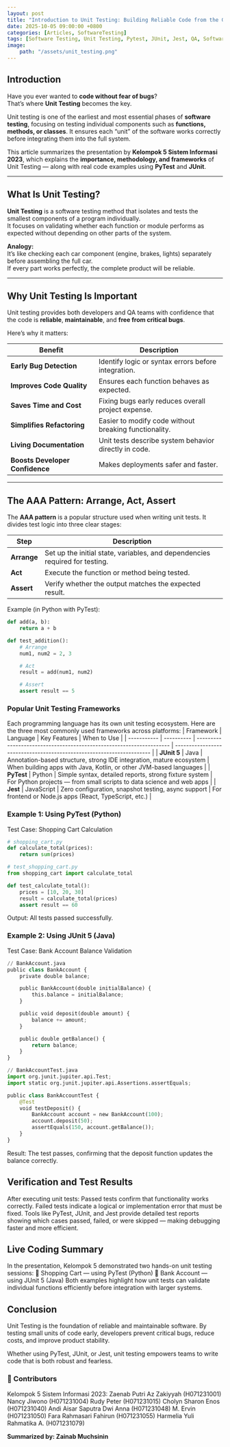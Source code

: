 ```yaml
---
layout: post
title: "Introduction to Unit Testing: Building Reliable Code from the Ground Up"
date: 2025-10-05 09:00:00 +0800
categories: [Articles, SoftwareTesting]
tags: [Software Testing, Unit Testing, Pytest, JUnit, Jest, QA, Software Quality]
image:
    path: "/assets/unit_testing.png"
---
```


## Introduction

Have you ever wanted to **code without fear of bugs**?  
That’s where **Unit Testing** becomes the key.  

Unit testing is one of the earliest and most essential phases of **software testing**, focusing on testing individual components such as **functions, methods, or classes**. It ensures each “unit” of the software works correctly before integrating them into the full system.

This article summarizes the presentation by **Kelompok 5 Sistem Informasi 2023**, which explains the **importance, methodology, and frameworks** of Unit Testing — along with real code examples using **PyTest** and **JUnit**.

---

## What Is Unit Testing?

**Unit Testing** is a software testing method that isolates and tests the smallest components of a program individually.  
It focuses on validating whether each function or module performs as expected without depending on other parts of the system.

**Analogy:**  
It’s like checking each car component (engine, brakes, lights) separately before assembling the full car.  
If every part works perfectly, the complete product will be reliable.

---

## Why Unit Testing Is Important

Unit testing provides both developers and QA teams with confidence that the code is **reliable**, **maintainable**, and **free from critical bugs**.  

Here’s why it matters:

| Benefit | Description |
|----------|--------------|
| **Early Bug Detection** | Identify logic or syntax errors before integration. |
| **Improves Code Quality** | Ensures each function behaves as expected. |
| **Saves Time and Cost** | Fixing bugs early reduces overall project expense. |
| **Simplifies Refactoring** | Easier to modify code without breaking functionality. |
| **Living Documentation** | Unit tests describe system behavior directly in code. |
| **Boosts Developer Confidence** | Makes deployments safer and faster. |

---

## The AAA Pattern: Arrange, Act, Assert

The **AAA pattern** is a popular structure used when writing unit tests. It divides test logic into three clear stages:

| Step | Description |
|------|--------------|
| **Arrange** | Set up the initial state, variables, and dependencies required for testing. |
| **Act** | Execute the function or method being tested. |
| **Assert** | Verify whether the output matches the expected result. |

Example (in Python with PyTest):

```python
def add(a, b):
    return a + b

def test_addition():
    # Arrange
    num1, num2 = 2, 3

    # Act
    result = add(num1, num2)

    # Assert
    assert result == 5
```
### Popular Unit Testing Frameworks

Each programming language has its own unit testing ecosystem.
Here are the three most commonly used frameworks across platforms:
| Framework   | Language   | Key Features                                                         | When to Use                                                           |
| ----------- | ---------- | -------------------------------------------------------------------- | --------------------------------------------------------------------- |
| **JUnit 5** | Java       | Annotation-based structure, strong IDE integration, mature ecosystem | When building apps with Java, Kotlin, or other JVM-based languages    |
| **PyTest**  | Python     | Simple syntax, detailed reports, strong fixture system               | For Python projects — from small scripts to data science and web apps |
| **Jest**    | JavaScript | Zero configuration, snapshot testing, async support                  | For frontend or Node.js apps (React, TypeScript, etc.)                |

### Example 1: Using PyTest (Python)
Test Case: Shopping Cart Calculation
```python
# shopping_cart.py
def calculate_total(prices):
    return sum(prices)

# test_shopping_cart.py
from shopping_cart import calculate_total

def test_calculate_total():
    prices = [10, 20, 30]
    result = calculate_total(prices)
    assert result == 60
```
Output:
All tests passed successfully.

### Example 2: Using JUnit 5 (Java)
Test Case: Bank Account Balance Validation

```python
// BankAccount.java
public class BankAccount {
    private double balance;

    public BankAccount(double initialBalance) {
        this.balance = initialBalance;
    }

    public void deposit(double amount) {
        balance += amount;
    }

    public double getBalance() {
        return balance;
    }
}

// BankAccountTest.java
import org.junit.jupiter.api.Test;
import static org.junit.jupiter.api.Assertions.assertEquals;

public class BankAccountTest {
    @Test
    void testDeposit() {
        BankAccount account = new BankAccount(100);
        account.deposit(50);
        assertEquals(150, account.getBalance());
    }
}
```
Result:
The test passes, confirming that the deposit function updates the balance correctly.

## Verification and Test Results
After executing unit tests:
Passed tests confirm that functionality works correctly.
Failed tests indicate a logical or implementation error that must be fixed.
Tools like PyTest, JUnit, and Jest provide detailed test reports showing which cases passed, failed, or were skipped — making debugging faster and more efficient.

## Live Coding Summary
In the presentation, Kelompok 5 demonstrated two hands-on unit testing sessions:
🧮 Shopping Cart — using PyTest (Python)
🏦 Bank Account — using JUnit 5 (Java)
Both examples highlight how unit tests can validate individual functions efficiently before integration with larger systems.

## Conclusion

Unit Testing is the foundation of reliable and maintainable software.
By testing small units of code early, developers prevent critical bugs, reduce costs, and improve product stability.

Whether using PyTest, JUnit, or Jest, unit testing empowers teams to write code that is both robust and fearless.

### 👥 Contributors

Kelompok 5 Sistem Informasi 2023:
Zaenab Putri Az Zakiyyah (H071231001)
Nancy Jiwono (H071231004)
Rudy Peter (H071231015)
Cholyn Sharon Enos (H071231040)
Andi Aisar Saputra Dwi Anna (H071231048)
M. Ervin (H071231050)
Fara Rahmasari Fahirun (H071231055)
Harmelia Yuli Rahmatika A. (H071231079)

**Summarized by: Zainab Muchsinin**
